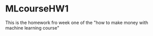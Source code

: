 # MLcourseHW1


This is the homework fro week one of the "how to make money with machine learning course"
